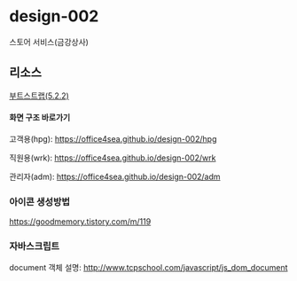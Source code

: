 # design-002
스토어 서비스(금강상사)

## 리소스

[부트스트랩(5.2.2)](https://getbootstrap.kr/)

#### 화면 구조 바로가기

고객용(hpg): https://office4sea.github.io/design-002/hpg

직원용(wrk): https://office4sea.github.io/design-002/wrk

관리자(adm): https://office4sea.github.io/design-002/adm

### 아이콘 생성방법

https://goodmemory.tistory.com/m/119

### 자바스크립트

document 객체 설명: http://www.tcpschool.com/javascript/js_dom_document
